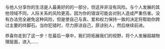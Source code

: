 与他人分享你的生活是人最美好的的一部分，但这并非没有风险。与个人发展的其他领域不同，人际关系的风险更高，因为你的错误可能会对别人造成严重伤害。没有办法完全避免这种风险，但是使自己与真、爱和权力保持一致的决定将帮助你跨过主要的绊脚石。当你犯错时，尽力原谅自己，原谅别人，然后继续前进。

恭喜你走到了这一步！在最后一章中，我们将拓展我们的视野，将个人发展超越物理层面，进入……

